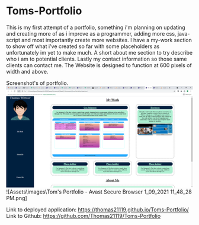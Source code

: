 # Toms-Portfolio
This is my first attempt of a portfolio, something i'm planning on updating and creating more of as i improve as a programmer, adding more css, java-script and most importantly create more websites. I have a my-work section to show off what i've created so far with some placeholders as unfortunately im yet to make much. A short about me section to try describe who i am to potential clients. Lastly my contact information so those same clients can contact me. The Website is designed to function at 600 pixels of width and above. 

Screenshot's of portfolio. ![Top of Tom's PortFolio](./Assets\images\Top-of-Portfolio.png) ![Assets\images\Tom's Portfolio - Avast Secure Browser 1_09_2021 11_48_28 PM.png]

Link to deployed application:   https://thomas21119.github.io/Toms-Portfolio/
Link to Github:                 https://github.com/Thomas21119/Toms-Portfolio
